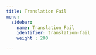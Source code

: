 ```yaml
---
title: Translation Fail
menu:
  sidebar:
    name: Translation Fail
    identifier: translation-fail
    weight : 200 

---
```

